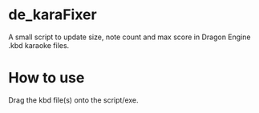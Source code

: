# de_karaFixer
A small script to update size, note count and max score in Dragon Engine .kbd karaoke files.

# How to use
Drag the kbd file(s) onto the script/exe. 
